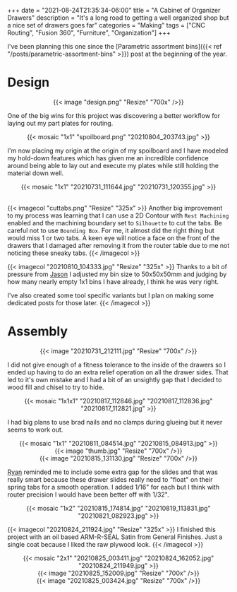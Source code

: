 +++
date = "2021-08-24T21:35:34-06:00"
title = "A Cabinet of Organizer Drawers"
description = "It's a long road to getting a well organized shop but a nice set of drawers goes far"
categories = "Making"
tags = ["CNC Routing", "Fusion 360", "Furniture", "Organization"]
+++

I've been planning this one since the [Parametric assortment bins]({{< ref "/posts/parametric-assortment-bins" >}}) post at the beginning of the year.

# Design

<center>
  {{< image "design.png" "Resize" "700x" />}}
</center>

One of the big wins for this project was discovering a better workflow for laying out my part plates for routing.

<center>
  {{< mosaic "1x1" "spoilboard.png" "20210804_203743.jpg" >}}
</center>

I'm now placing my origin at the origin of my spoilboard and I have modeled my hold-down features which has given me an incredible confidence around being able to lay out and execute my plates while still holding the material down well.

<center>
  {{< mosaic "1x1" "20210731_111644.jpg" "20210731_120355.jpg" >}}
</center>

<br/>

{{< imagecol "cuttabs.png" "Resize" "325x" >}}
  Another big improvement to my process was learning that I can use a 2D Contour with `Rest Machining` enabled and the machining boundary set to `Silhouette` to cut the tabs. Be careful not to use `Bounding Box`. For me, it almost did the right thing but would miss 1 or two tabs. A keen eye will notice a face on the front of the drawers that I damaged after removing it from the router table due to me not noticing these sneaky tabs.
{{< /imagecol >}}

{{< imagecol "20210810_104333.jpg" "Resize" "325x" >}}
  Thanks to a bit of pressure from [Jason](https://accidental.engineering/) I adjusted my bin size to 50x50x50mm and judging by how many nearly empty 1x1 bins I have already, I think he was very right.

  I've also created some tool specific variants but I plan on making some dedicated posts for those later.
{{< /imagecol >}}

# Assembly

<center>
  {{< image "20210731_212111.jpg" "Resize" "700x" />}}
</center>

I did not give enough of a fitness tolerance to the inside of the drawers so I ended up having to do an extra relief operation on all the drawer sides. That led to it's own mistake and I had a bit of an unsightly gap that I decided to wood fill and chisel to try to hide.

<center>
  {{< mosaic "1x1x1" "20210817_112846.jpg" "20210817_112836.jpg" "20210817_112821.jpg" >}}
</center>

I had big plans to use brad nails and no clamps during glueing but it never seems to work out.

<center>
  {{< mosaic "1x1" "20210811_084514.jpg" "20210815_084913.jpg" >}}
</center>

<center>
  {{< image "thumb.jpg" "Resize" "700x" />}}
</center>

<center>
  {{< image "20210815_131130.jpg" "Resize" "700x" />}}
</center>

[Ryan](https://www.linkedin.com/in/kramerryan/) reminded me to include some extra gap for the slides and that was really smart because these drawer slides really need to "float" on their spring tabs for a smooth operation. I added 1/16" for each but I think with router precision I would have been better off with 1/32".

<center>
  {{< mosaic "1x2" "20210815_174814.jpg" "20210819_113831.jpg" "20210821_082923.jpg" >}}
</center>

{{< imagecol "20210824_211924.jpg" "Resize" "325x" >}}
  I finished this project with an oil based ARM-R-SEAL Satin from General Finishes. Just a single coat because I liked the raw plywood look.
{{< /imagecol >}}

<center>
  {{< mosaic "2x1" "20210825_003411.jpg" "20210824_162052.jpg" "20210824_211949.jpg" >}}
</center>

<center>
  {{< image "20210825_152009.jpg" "Resize" "700x" />}}
</center>

<center>
  {{< image "20210825_003424.jpg" "Resize" "700x" />}}
</center>
